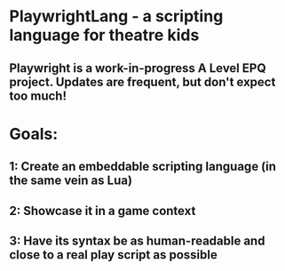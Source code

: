 # PlaywrightLang - a scripting language for theatre kids
## Playwright is a work-in-progress A Level EPQ project. Updates are frequent, but don't expect too much!  
# Goals:
## 1: Create an embeddable scripting language (in the same vein as Lua)
## 2: Showcase it in a game context
## 3: Have its syntax be as human-readable and close to a real play script as possible
